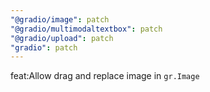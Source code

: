 ```yaml
---
"@gradio/image": patch
"@gradio/multimodaltextbox": patch
"@gradio/upload": patch
"gradio": patch
---
```


feat:Allow drag and replace image in `gr.Image`
